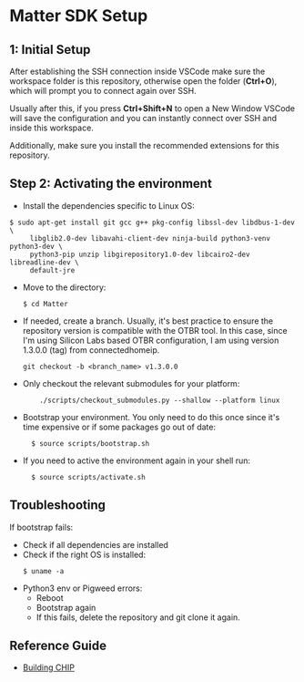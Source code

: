 # Matter SDK Setup

## 1: Initial Setup

After establishing the SSH connection inside VSCode make sure the workspace
folder is this repository, otherwise open the folder (**Ctrl+O**), which will
prompt you to connect again over SSH.

Usually after this, if you press **Ctrl+Shift+N** to open a New Window VSCode
will save the configuration and you can instantly connect over SSH and inside
this workspace.

Additionally, make sure you install the recommended extensions for this
repository.

## Step 2: Activating the environment

-   Install the dependencies specific to Linux OS:

```shell
$ sudo apt-get install git gcc g++ pkg-config libssl-dev libdbus-1-dev \
     libglib2.0-dev libavahi-client-dev ninja-build python3-venv python3-dev \
     python3-pip unzip libgirepository1.0-dev libcairo2-dev libreadline-dev \
     default-jre
```

-   Move to the directory:
    ```shell
    $ cd Matter
    ```
-   If needed, create a branch. Usually, it's best practice to ensure the
    repository version is compatible with the OTBR tool. In this case, since I'm
    using Silicon Labs based OTBR configuration, I am using version 1.3.0.0
    (tag) from connectedhomeip.
    ```shell
    git checkout -b <branch_name> v1.3.0.0
    ```
-   Only checkout the relevant submodules for your platform:
    ```shell
        ./scripts/checkout_submodules.py --shallow --platform linux
    ```
-   Bootstrap your environment. You only need to do this once since it's time
    expensive or if some packages go out of date:
    ```shell
      $ source scripts/bootstrap.sh
    ```
-   If you need to active the environment again in your shell run:
    ```shell
      $ source scripts/activate.sh
    ```

## Troubleshooting

If bootstrap fails:

-   Check if all dependencies are installed
-   Check if the right OS is installed:
    ```shell
    $ uname -a
    ```
-   Python3 env or Pigweed errors:
    -   Reboot
    -   Bootstrap again
    -   If this fails, delete the repository and git clone it again.

## Reference Guide

-   [Building CHIP](../guides/BUILDING.md)
